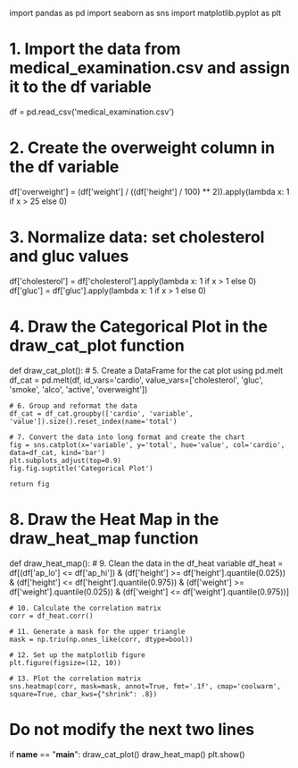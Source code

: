 import pandas as pd
import seaborn as sns
import matplotlib.pyplot as plt

# 1. Import the data from medical_examination.csv and assign it to the df variable
df = pd.read_csv('medical_examination.csv')

# 2. Create the overweight column in the df variable
df['overweight'] = (df['weight'] / ((df['height'] / 100) ** 2)).apply(lambda x: 1 if x > 25 else 0)

# 3. Normalize data: set cholesterol and gluc values
df['cholesterol'] = df['cholesterol'].apply(lambda x: 1 if x > 1 else 0)
df['gluc'] = df['gluc'].apply(lambda x: 1 if x > 1 else 0)

# 4. Draw the Categorical Plot in the draw_cat_plot function
def draw_cat_plot():
    # 5. Create a DataFrame for the cat plot using pd.melt
    df_cat = pd.melt(df, id_vars='cardio', value_vars=['cholesterol', 'gluc', 'smoke', 'alco', 'active', 'overweight'])
    
    # 6. Group and reformat the data
    df_cat = df_cat.groupby(['cardio', 'variable', 'value']).size().reset_index(name='total')
    
    # 7. Convert the data into long format and create the chart
    fig = sns.catplot(x='variable', y='total', hue='value', col='cardio', data=df_cat, kind='bar')
    plt.subplots_adjust(top=0.9)
    fig.fig.suptitle('Categorical Plot')
    
    return fig

# 8. Draw the Heat Map in the draw_heat_map function
def draw_heat_map():
    # 9. Clean the data in the df_heat variable
    df_heat = df[(df['ap_lo'] <= df['ap_hi']) &
                  (df['height'] >= df['height'].quantile(0.025)) &
                  (df['height'] <= df['height'].quantile(0.975)) &
                  (df['weight'] >= df['weight'].quantile(0.025)) &
                  (df['weight'] <= df['weight'].quantile(0.975))]
    
    # 10. Calculate the correlation matrix
    corr = df_heat.corr()
    
    # 11. Generate a mask for the upper triangle
    mask = np.triu(np.ones_like(corr, dtype=bool))
    
    # 12. Set up the matplotlib figure
    plt.figure(figsize=(12, 10))
    
    # 13. Plot the correlation matrix
    sns.heatmap(corr, mask=mask, annot=True, fmt='.1f', cmap='coolwarm', square=True, cbar_kws={"shrink": .8})
    
# Do not modify the next two lines
if __name__ == "__main__":
    draw_cat_plot()
    draw_heat_map()
    plt.show()
